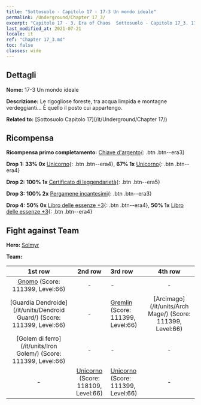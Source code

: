 ```yaml
---
title: "Sottosuolo - Capitolo 17 - 17-3 Un mondo ideale"
permalink: /Underground/Chapter 17_3/
excerpt: "Capitolo 17 - 3. Era of Chaos  Sottosuolo - Capitolo 17_3. 17-3 Un mondo ideale"
last_modified_at: 2021-07-21
locale: it
ref: "Chapter 17_3.md"
toc: false
classes: wide
---
```


## Dettagli

 **Nome:** 17-3 Un mondo ideale

 **Descrizione:** Le rigogliose foreste, tra acqua limpida e montagne verdeggianti... È quello il posto cui appartengo.

 **Related to:** [Sottosuolo Capitolo 17](/it/Underground/Chapter 17/)

## Ricompensa

 **Ricompensa primo completamento:** [Chiave d'argento](/ItemsIT/con_693/){: .btn .btn--era3}

 **Drop 1:** **33% 0x** [Unicorno](/ItemsIT/unt_204/){: .btn .btn--era4}, **67% 1x** [Unicorno](/ItemsIT/unt_204/){: .btn .btn--era4}

 **Drop 2:** **100% 1x** [Certificato di leggendarietà](/ItemsIT/mat_67/){: .btn .btn--era5}

 **Drop 3:** **100% 2x** [Pergamene incantesimi](/ItemsIT/con_694/){: .btn .btn--era3}

 **Drop 4:** **50% 0x** [Libro delle essenze +3](/ItemsIT/mat_60/){: .btn .btn--era4}, **50% 1x** [Libro delle essenze +3](/ItemsIT/mat_60/){: .btn .btn--era4}


## Fight against Team
 **Hero:** [Solmyr](/it/heroes/Solmyr/)

 **Team:**


  | 1st row | 2nd row | 3rd row | 4th row |
  |:----:|:----:|:----|:----:|
  | [Gnomo](/it/units/Dwarf/) (Score: 111399, Level:66)  | - | - | - |
  | [Guardia Dendroide](/it/units/Dendroid Guard/) (Score: 111399, Level:66)  | - | [Gremlin](/it/units/Gremlin/) (Score: 111399, Level:66)  | [Arcimago](/it/units/Arch Mage/) (Score: 111399, Level:66)  |
  | [Golem di ferro](/it/units/Iron Golem/) (Score: 111399, Level:66)  | - | - | - |
  | - | [Unicorno](/it/units/Unicorn/) (Score: 118109, Level:66)  | [Unicorno](/it/units/Unicorn/) (Score: 111399, Level:66)  | - |


